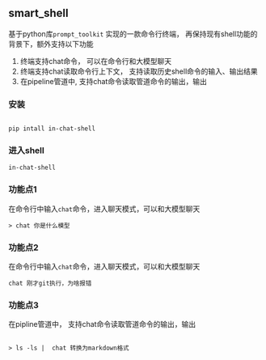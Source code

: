 ## smart_shell

基于python库`prompt_toolkit` 实现的一款命令行终端， 再保持现有shell功能的背景下，额外支持以下功能

1. 终端支持chat命令， 可以在命令行和大模型聊天
2. 终端支持chat读取命令行上下文， 支持读取历史shell命令的输入、输出结果
3. 在pipeline管道中, 支持chat命令读取管道命令的输出，输出

### 安装

```shell

pip intall in-chat-shell

```

### 进入shell

```
in-chat-shell
```


### 功能点1

在命令行中输入`chat`命令，进入聊天模式，可以和大模型聊天

```shell
> chat 你是什么模型
```


### 功能点2

在命令行中输入`chat`命令，进入聊天模式，可以和大模型聊天

```shell
chat 刚才git执行，为啥报错
```

### 功能点3

在pipline管道中， 支持chat命令读取管道命令的输出，输出

```shell

> ls -ls |  chat 转换为markdown格式

```